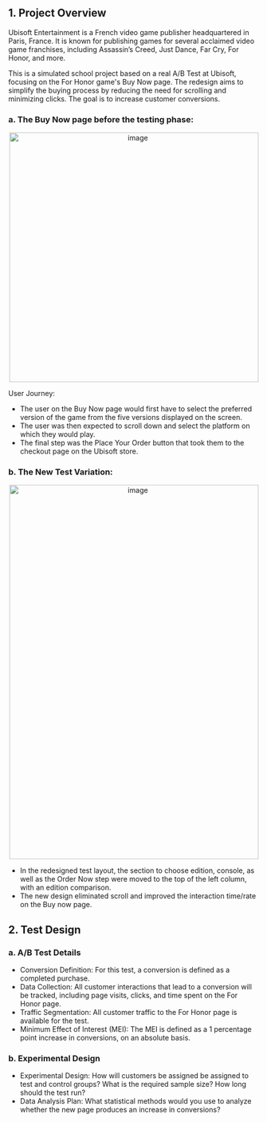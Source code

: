 ## 1. Project Overview

Ubisoft Entertainment is a French video game publisher headquartered in Paris, France. It is known for publishing games for several acclaimed video game franchises, including Assassin’s Creed, Just Dance, Far Cry, For Honor, and more.

This is a simulated school project based on a real A/B Test at Ubisoft, focusing on the For Honor game's Buy Now page. The redesign aims to simplify the buying process by reducing the need for scrolling and minimizing clicks. The goal is to increase customer conversions.

### a. The Buy Now page before the testing phase:

<p align="center">
  <img width="500" height="500" alt="image" src="https://github.com/user-attachments/assets/0569e536-4095-4984-8a9e-8bc3c4b51429" />
</p>

User Journey:
- The user on the Buy Now page would first have to select the preferred version of the game from the five versions displayed on the screen.
- The user was then expected to scroll down and select the platform on which they would play.
- The final step was the Place Your Order button that took them to the checkout page on the Ubisoft store.

### b. The New Test Variation:

<p align="center">
<img width="500" height="750" alt="image" src="https://github.com/user-attachments/assets/98a2f95f-218a-4b9e-a6e6-16f77c9ae4d4" />
</p>

- In the redesigned test layout, the section to choose edition, console, as well as the Order Now step were moved to the top of the left column, with an edition comparison.
- The new design eliminated scroll and improved the interaction time/rate on the Buy now page.

## 2. Test Design
### a. A/B Test Details
- Conversion Definition: For this test, a conversion is defined as a completed purchase.
- Data Collection: All customer interactions that lead to a conversion will be tracked, including page visits, clicks, and time spent on the For Honor page.
- Traffic Segmentation: All customer traffic to the For Honor page is available for the test.
- Minimum Effect of Interest (MEI): The MEI is defined as a 1 percentage point increase in conversions, on an absolute basis.

### b. Experimental Design
- Experimental Design: How will customers be assigned be assigned to test and control groups? What is the required sample size? How long should the test run?
- Data Analysis Plan: What statistical methods would you use to analyze whether the new page produces an increase in conversions?





